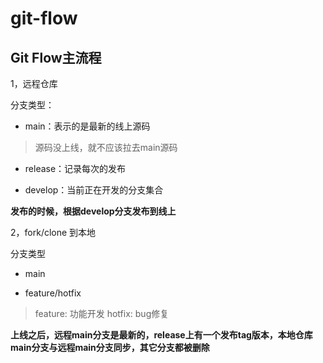 # git-flow

## Git Flow主流程

1，远程仓库

分支类型：

- main：表示的是最新的线上源码

> 源码没上线，就不应该拉去main源码

- release：记录每次的发布

- develop：当前正在开发的分支集合

**发布的时候，根据develop分支发布到线上**

2，fork/clone 到本地

分支类型

- main

- feature/hotfix

> feature: 功能开发
> hotfix: bug修复

**上线之后，远程main分支是最新的，release上有一个发布tag版本，本地仓库main分支与远程main分支同步，其它分支都被删除**